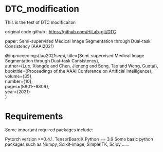 # DTC_modification
This is the test of DTC modificaiton   

original code github : https://github.com/HiLab-git/DTC     

paper: Semi-supervised Medical Image Segmentation through Dual-task Consistency (AAAI2021)     

@inproceedings{luo2021semi,
  title={Semi-supervised Medical Image Segmentation through Dual-task Consistency},   
  author={Luo, Xiangde and Chen, Jieneng and Song, Tao and Wang, Guotai},      
  booktitle={Proceedings of the AAAI Conference on Artificial Intelligence},     
  volume={35},    
  number={10},    
  pages={8801--8809},    
  year={2021}     
}
# Requirements
Some important required packages include:

Pytorch version >=0.4.1.
TensorBoardX
Python == 3.6
Some basic python packages such as Numpy, Scikit-image, SimpleITK, Scipy ......
